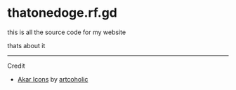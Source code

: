 # thatonedoge.rf.gd

this is all the source code for my website

thats about it


---
Credit


- [Akar Icons](https://akaricons.com/) by [artcoholic](https://github.com/artcoholic)